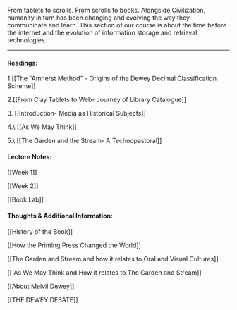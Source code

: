  From tablets to scrolls. From scrolls to books. Alongside Civilization, humanity in turn has been changing and evolving the way they communicate and learn. This section of our course is about the time before the internet and the evolution of information storage and retrieval technologies.

---
#### Readings:

1.[[The "Amherst Method" - Origins of the Dewey Decimal Classification Scheme]]

2.[[From Clay Tablets to Web- Journey of Library Catalogue]] 

3\. [[Introduction- Media as Historical Subjects]] 

4.\ [[As We May Think]]

5.\ [[The Garden and the Stream- A Technopastoral]]

#### Lecture Notes:

[[Week 1]]

[[Week 2]]

[[Book Lab]]

#### Thoughts & Additional Information:

[[History of the Book]]

[[How the Printing Press Changed the World]]

[[The Garden and Stream and how it relates to Oral and Visual Cultures]]

[[ As We May Think and How it relates to The Garden and Stream]]

[[About Melvil Dewey]]

[[THE DEWEY DEBATE]]
